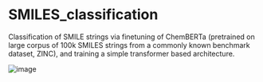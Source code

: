 # SMILES_classification

Classification of SMILE strings via finetuning of ChemBERTa (pretrained on large corpus of 100k SMILES strings from a commonly known benchmark dataset, ZINC), and training a simple transformer based architecture.



![image](https://github.com/dianujizer/SMILES_classification/assets/47445756/a5fd0c88-a8eb-4351-8433-79e7748ad9f6)
